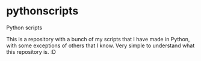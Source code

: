 # pythonscripts
Python scripts

This is a repository with a bunch of my scripts that I have made in Python, with some
exceptions of others that I know.
Very simple to understand what this repository is. :D
